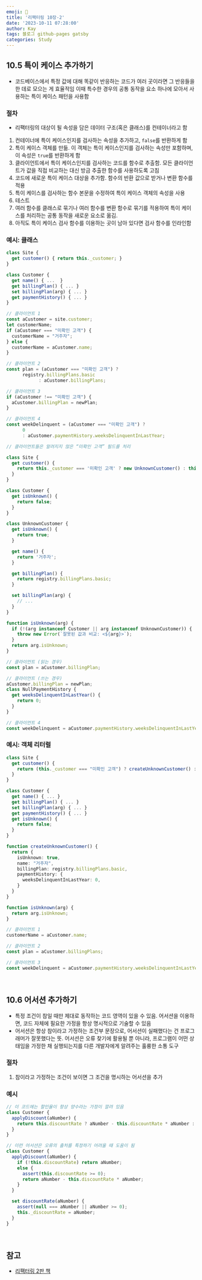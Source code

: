 ```yaml
---
emoji: 👋
title: '리팩터링 10장-2'
date: '2023-10-11 07:28:00'
author: Kay
tags: 블로그 github-pages gatsby
categories: Study
---
```


## 10.5 특이 케이스 추가하기

- 코드베이스에서 특정 값에 대해 똑같이 반응하는 코드가 여러 곳이라면 그 반응들을 한 데로 모으는 게 효율적임 이때 특수한 경우의 공통 동작을 요소 하나에 모아서 사용하는 특이 케이스 패턴을 사용함

### 절차

- 리팩터링의 대상이 될 속성을 담은 데이터 구조(혹은 클래스)를 컨테이너라고 함

1. 컨테이너에 특이 케이스인지를 검사하는 속성을 추가하고, `false`를 반환하게 함
2. 특이 케이스 객체를 만듦. 이 객체는 특이 케이스인지를 검사하는 속성만 포함하며, 이 속성은 `true`를 반환하게 함
3. 클라이언트에서 특이 케이스인지를 검사하는 코드를 함수로 추출함. 모든 클라이언트가 값을 직접 비교하는 대신 방금 추출한 함수를 사용하도록 고침
4. 코드에 새로운 특이 케이스 대상을 추가함. 함수의 반환 값으로 받거나 변환 함수를 적용
5. 특이 케이스를 검사하는 함수 본문을 수정하여 특이 케이스 객체의 속성을 사용
6. 테스트
7. 여러 함수를 클래스로 묶기나 여러 함수를 변환 함수로 묶기를 적용하여 특이 케이스를 처리하는 공통 동작을 새로운 요소로 옮김.
8. 아직도 특이 케이스 검사 함수를 이용하는 곳이 남아 있다면 검사 함수를 인라인함

### 예시: 클래스

```ts
class Site {
  get customer() { return this._customer; }
}

class Customer {
  get name() { ...  }
  get billingPlan() { ... }
  set billingPlan(arg) { ... }
  get paymentHistory() { ... }
}

// 클라이언트 1
const aCustomer = site.customer;
let customerName;
if (aCustomer === "미확인 고객") {
  customerName = "거주자";
} else {
  customerName = aCustomer.name;
}

// 클라이언트 2
const plan = (aCustomer === "미확인 고객") ?
      registry.billingPlans.basic
			: aCustomer.billingPlans;

// 클라이언트 3
if (aCustomer !== "미확인 고객") {
  aCustomer.billingPlan = newPlan;
}

// 클라이언트 4
const weekDelinquent = (aCustomer === "미확인 고객") ?
      0
      : aCustomer.paymentHistory.weeksDelinquentInLastYear;

```

```ts
// 클라이언트들은 알려지지 않은 “미확인 고객” 필드를 처리

class Site {
  get customer() {
    return this._customer === '미확인 고객' ? new UnknownCustomer() : this._customer;
  }
}

class Customer {
  get isUnknown() {
    return false;
  }
}

class UnknownCustomer {
  get isUnknown() {
    return true;
  }

  get name() {
    return '거주자';
  }

  get billingPlan() {
    return registry.billingPlans.basic;
  }

  set billingPlan(arg) {
    // ...
  }
}

function isUnknown(arg) {
  if (!(arg instanceof Customer || arg instanceof UnknownCustomer)) {
    throw new Error(`잘못된 값과 비교: <${arg}>`);
  }
  return arg.isUnknown;
}

// 클라이언트 (읽는 경우)
const plan = aCustomer.billingPlan;

// 클라이언트 (쓰는 경우)
aCustomer.billingPlan = newPlan;
class NullPaymentHistory {
  get weeksDelinquentInLastYear() {
    return 0;
  }
}

// 클라이언트 4
const weekDelinquent = aCustomer.paymentHistory.weeksDelinquentInLastYear;
```

### 예시: 객체 리터럴

```ts
class Site {
  get customer() {
    return (this._customer === "미확인 고객") ? createUnknownCustomer() : this._customer;
  }
}

class Customer {
  get name() { ... }
  get billingPlan() { ... }
  set billingPlan(arg) { ... }
  get paymentHistory() { ... }
  get isUnknown() {
    return false;
  }
}

function createUnknownCustomer() {
  return {
    isUnknown: true,
    name: "거주자",
    billingPlan: registry.billingPlans.basic,
    paymentHistory: {
      weeksDelinquentInLastYear: 0,
    }
  }
}

function isUnknown(arg) {
  return arg.isUnknown;
}

// 클라이언트 1
customerName = aCustomer.name;

// 클라이언트 2
const plan = aCustomer.billingPlans;

// 클라이언트 3
const weekDelinquent = aCustomer.paymentHistory.weeksDelinquentInLastYear;
```

<br>

## 10.6 어서션 추가하기

- 특정 조건이 참일 때만 제대로 동작하는 코드 영역이 있을 수 있음. 어서션을 이용하면, 코드 자체에 필요한 가정을 항상 명시적으로 기술할 수 있음
- 어서션은 항상 참이라고 가정하는 조건부 문장으로, 어서션이 실패했다는 건 프로그래머가 잘못했다는 뜻. 어서션은 오류 찾기에 활용될 뿐 아니라, 프로그램이 어떤 상태임을 가정한 채 실행되는지를 다른 개발자에게 알려주는 훌륭한 소통 도구

### 절차

1. 참이라고 가정하는 조건이 보이면 그 조건을 명시하는 어서션을 추가

### 예시

```ts
// 이 코드에는 할인율이 항상 양수라는 가정이 깔려 있음
class Customer {
  applyDiscount(aNumber) {
    return this.discountRate ? aNumber - this.discountRate * aNumber : aNumber;
  }
}
```

```ts
// 이런 어서션은 오류의 출처를 특정하기 어려울 때 도움이 됨
class Customer {
  applyDiscount(aNumber) {
    if (!this.discountRate) return aNumber;
    else {
      assert(this.discountRate >= 0);
      return aNumber - this.discountRate * aNumber;
    }
  }

  set discountRate(aNumber) {
    assert(null === aNumber || aNumber >= 0);
    this._discountRate = aNumber;
  }
}
```

<br>

## 참고

- [리팩터링 2판 책](https://www.yes24.com/Product/Goods/89649360)

```toc

```
